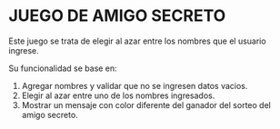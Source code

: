 <h1>JUEGO DE AMIGO SECRETO</h1>
<p>Este juego se trata de elegir al azar entre los nombres que el usuario ingrese.</p>
<p>Su funcionalidad se base en: </p>
<ol>
  <li>Agregar nombres y validar que no se ingresen datos vacios.</li>
  <li>Elegir al azar entre uno de los nombres ingresados.</li>
  <li>Mostrar un mensaje con color diferente del ganador del sorteo del amigo secreto.</li>
</ol>
